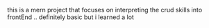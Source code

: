 this is a mern project that focuses on interpreting the crud skills into frontEnd .. definitely basic but i learned a lot
